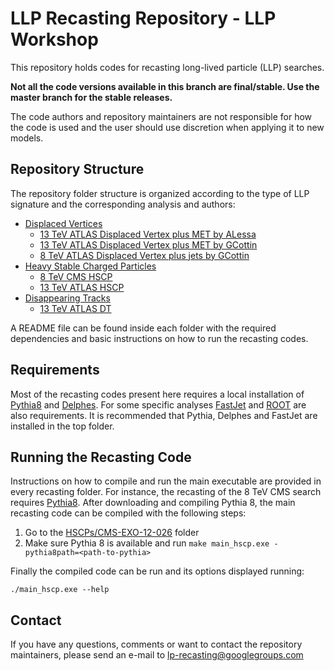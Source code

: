 # LLP Recasting Repository - LLP Workshop

This repository holds codes for recasting long-lived particle (LLP) searches.

**Not all the code versions available in this branch are final/stable. Use the master branch
for the stable releases.**

The code authors and repository maintainers are not responsible for how the code is used and the user should
use discretion when applying it to new models.


## Repository Structure ##

The repository folder structure is organized according to the type of LLP signature and the
corresponding analysis and authors:


  * [Displaced Vertices](DisplacedVertices)
    * [13 TeV ATLAS Displaced Vertex plus MET by ALessa](DisplacedVertices/ATLAS-SUSY-2016-08_ALessa)
    * [13 TeV ATLAS Displaced Vertex plus MET by GCottin](DisplacedVertices/ATLAS-SUSY-2016-08_GCottin)
    * [8 TeV ATLAS Displaced Vertex plus jets by GCottin](DisplacedVertices/ATLAS-SUSY-2014-02_GCottin)
  * [Heavy Stable Charged Particles](HSCPs)
    * [8 TeV CMS HSCP](HSCPs/CMS-EXO-12-026)
    * [13 TeV ATLAS HSCP](HSCPs/ATLAS-SUSY-2016-32)
  * [Disappearing Tracks](DisappearingTracks)
    * [13 TeV ATLAS DT](DisappearingTracks/ATLAS-SUSY-2016-06)


A README file can be found inside each folder with the required dependencies
and basic instructions on how to run the recasting codes.

## Requirements ##

Most of the recasting codes present here requires a local installation of [Pythia8](http://home.thep.lu.se/Pythia/) and [Delphes](https://cp3.irmp.ucl.ac.be/projects/delphes).
For some specific analyses [FastJet](http://fastjet.fr/) and [ROOT](https://root.cern/) are also requirements.
It is recommended that Pythia, Delphes and FastJet are installed in the top folder.


## Running the Recasting Code ##

Instructions on how to compile and run the main executable are provided in every recasting folder.
For instance, the recasting of the 8 TeV CMS search
requires [Pythia8](http://home.thep.lu.se/~torbjorn/pythia8/).
After downloading and compiling Pythia 8, the main recasting code
can be compiled with the following steps:

   1. Go to the [HSCPs/CMS-EXO-12-026](HSCPs/CMS-EXO-12-026) folder
   2. Make sure Pythia 8 is available and run  `make main_hscp.exe -pythia8path=<path-to-pythia>`

Finally the compiled code can be run and its options displayed running:

```
./main_hscp.exe --help
```


## Contact ##

If you have any questions, comments or want to contact the repository maintainers,
please send an e-mail to <lp-recasting@googlegroups.com>

